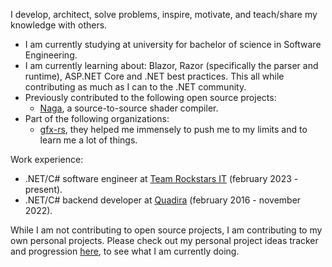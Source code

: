 I develop, architect, solve problems, inspire, motivate, and teach/share my knowledge with others.

* I am currently studying at university for bachelor of science in Software Engineering.
* I am currently learning about: Blazor, Razor (specifically the parser and runtime), ASP.NET Core and .NET best practices. This all while contributing as much as I can to the .NET community.
* Previously contributed to the following open source projects:
  * [Naga](https://github.com/gfx-rs/naga), a source-to-source shader compiler.
* Part of the following organizations:
  * [gfx-rs](https://github.com/gfx-rs), they helped me immensely to push me to my limits and to learn me a lot of things.

Work experience:
* .NET/C# software engineer at [Team Rockstars IT](https://www.teamrockstars.nl/) (february 2023 - present).
* .NET/C# backend developer at [Quadira](https://quadira.com/nl/) (february 2016 - november 2022).

While I am not contributing to open source projects, I am contributing to my own personal projects. Please check out my personal project ideas tracker and progression [here](https://github.com/Napokue/personal-project-ideas-progress), to see what I am currently doing.

